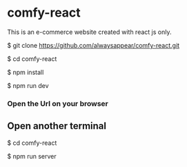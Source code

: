 # comfy-react

This is an e-commerce website created with react js only.

$ git clone <https://github.com/alwaysappear/comfy-react.git>

$ cd comfy-react

$ npm install

$ npm run dev

### Open the Url on your browser

## Open another terminal

$ cd comfy-react

$ npm run server
